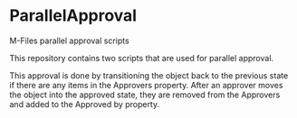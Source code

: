 # ParallelApproval
M-Files parallel approval scripts

This repository contains two scripts that are used for parallel approval.

This approval is done by transitioning the object back to the previous 
state if there are any items in the Approvers property.
After an approver moves the object into the approved state, 
they are removed from the Approvers and added to the Approved by property.
